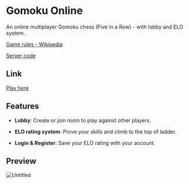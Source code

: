# Gomoku Online

An online multiplayer Gomoku chess (Five in a Row) - with lobby and ELO system.

[Game rules - Wikipedia](https://en.wikipedia.org/wiki/Gomoku)

[Server code](https://github.com/khaitruong922/gomoku-server)

## Link

[Play here](https://gomokuonline.netlify.app/)

## Features

- **Lobby**: Create or join room to play against other players.

- **ELO rating system**: Prove your skills and climb to the top of ladder.

- **Login & Register**: Save your ELO rating with your account.

## Preview

![Untitled](https://user-images.githubusercontent.com/56820749/146313917-5cc254e5-dc05-4a1c-b6a3-b7b4031f8510.png)
